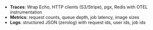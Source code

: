 - **Traces**: Wrap Echo, HTTP clients (S3/Stripe), pgx, Redis with OTEL instrumentation
- **Metrics**: request counts, queue depth, job latency, image sizes
- **Logs**: structured JSON (zerolog) with request ids, user ids, job ids
